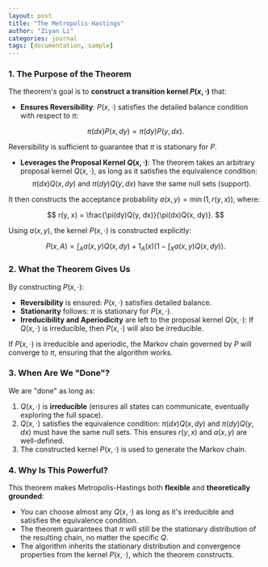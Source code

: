 ```yaml
---
layout: post
title: "The Metropolis-Hastings"
author: "Ziyan Li"
categories: journal
tags: [documentation, sample]
---
```




### 1. **The Purpose of the Theorem**
The theorem's goal is to **construct a transition kernel $P(x, \cdot)$** that:
- **Ensures Reversibility**: $P(x, \cdot)$ satisfies the detailed balance condition with respect to $\pi$:

$$
\pi(dx)P(x, dy) = \pi(dy)P(y, dx).
$$
  
Reversibility is sufficient to guarantee that $\pi$ is stationary for $P$.

- **Leverages the Proposal Kernel $Q(x, \cdot)$**: The theorem takes an arbitrary proposal kernel $Q(x, \cdot)$, as long as it satisfies the equivalence condition:  
$$
\pi(dx)Q(x, dy) \text{ and } \pi(dy)Q(y, dx) \text{ have the same null sets (support)}.
$$

It then constructs the acceptance probability $a(x, y) = \min(1, r(y, x))$, where:

$$
r(y, x) = \frac{\pi(dy)Q(y, dx)}{\pi(dx)Q(x, dy)}.
$$

Using $a(x, y)$, the kernel $P(x, \cdot)$ is constructed explicitly:

$$
P(x, A) = \int_A a(x, y) Q(x, dy) + 1_A(x) \left( 1 - \int_X a(x, y) Q(x, dy) \right).
$$


### 2. **What the Theorem Gives Us**
By constructing $P(x, \cdot)$:
- **Reversibility** is ensured: $P(x, \cdot)$ satisfies detailed balance.
- **Stationarity** follows: $\pi$ is stationary for $P(x, \cdot)$.
- **Irreducibility and Aperiodicity** are left to the proposal kernel $Q(x, \cdot)$: If $Q(x, \cdot)$ is irreducible, then $P(x, \cdot)$ will also be irreducible.

If $P(x, \cdot)$ is irreducible and aperiodic, the Markov chain governed by $P$ will converge to $\pi$, ensuring that the algorithm works.



### 3. **When Are We "Done"?**
We are "done" as long as:
1. $Q(x, \cdot)$ is **irreducible** (ensures all states can communicate, eventually exploring the full space).
2. $Q(x, \cdot)$ satisfies the equivalence condition: $\pi(dx)Q(x, dy)$ and $\pi(dy)Q(y, dx)$ must have the same null sets. This ensures $r(y, x)$ and $a(x, y)$ are well-defined.
3. The constructed kernel $P(x, \cdot)$ is used to generate the Markov chain.



### 4. **Why Is This Powerful?**
This theorem makes Metropolis-Hastings both **flexible** and **theoretically grounded**:
- You can choose almost any $Q(x, \cdot)$ as long as it's irreducible and satisfies the equivalence condition.
- The theorem guarantees that $\pi$ will still be the stationary distribution of the resulting chain, no matter the specific $Q$.
- The algorithm inherits the stationary distribution and convergence properties from the kernel $P(x, \cdot)$, which the theorem constructs.




